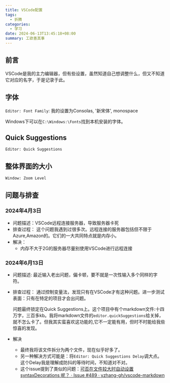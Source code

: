 ```yaml
---
title: VSCode配置
tags:
  - 折腾
categories:
  - 学习
date: 2024-06-13T13:45:18+08:00
summary: 工欲善其事
---
```


## 前言 
VSCode是我的主力编辑器，但有些设置，虽然知道自己想调整什么，但又不知道它对应的名字，于是记录于此。

## 字体 
`Editor: Font Family`: 我的设置为Consolas, '新宋体', monospace

Windows下可以在`C:\Windows:\Fonts`找到本机安装的字体。

## Quick Suggestions 
`Editor: Quick Suggestions`

## 整体界面的大小 
`Window: Zoom Level`

## 问题与排查 
### 2024年4月3日 
- 问题描述：VSCode远程连接服务器，导致服务器卡死
- 排查过程： 
  这个问题我遇到过很多次。远程连接的服务器包括但不限于Azure,Amazon的。它们的一大共同特点就是内存小。
- 解决： 
  - 内存不大于2G的服务器尽量别使用VSCode进行远程连接

### 2024年6月13日
- 问题描述: 最近输入老出问题，偏卡顿，要不就是一次性输入多个同样的字符。
- 排查过程：
    通过控制变量法，发现只有在VSCode才有这种问题。进一步测试表面：只有在特定的项目才会出问题。
    
    问题最终锁定在Quick Suggestions上。这个项目中有个markdown文件:十四万字，三百多kb。我将markdown文件的`editor.quickSuggestions`给关掉，就不怎么卡了。但我其实蛮喜欢这功能的,它不一定能有用，但时不时能给我些惊喜的发现。
    
- 解决
    - 最终我将该文件拆分为两个文件，现在似乎好多了。
    - 另一种解决方式可能是：将`Editor: Quick Suggestions Delay`调大点。这个Delay我是理解成防抖的等待时间，不知道对不对。
    - 这个issue提到了类似的问题：[可否在文件较大时自动设置 syntaxDecorations 呢？ · Issue #489 · yzhang-gh/vscode-markdown](https://github.com/yzhang-gh/vscode-markdown/issues/489 )